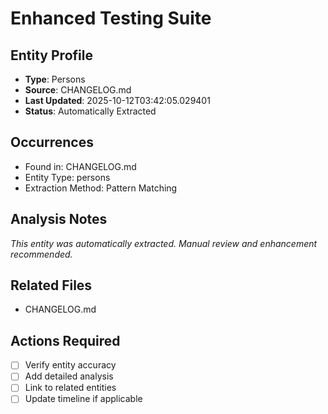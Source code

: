 # Enhanced Testing Suite

## Entity Profile
- **Type**: Persons
- **Source**: CHANGELOG.md
- **Last Updated**: 2025-10-12T03:42:05.029401
- **Status**: Automatically Extracted

## Occurrences
- Found in: CHANGELOG.md
- Entity Type: persons
- Extraction Method: Pattern Matching

## Analysis Notes
*This entity was automatically extracted. Manual review and enhancement recommended.*

## Related Files
- CHANGELOG.md

## Actions Required
- [ ] Verify entity accuracy
- [ ] Add detailed analysis
- [ ] Link to related entities
- [ ] Update timeline if applicable
